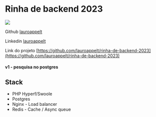 # Rinha de backend 2023

![](/assets/php.jpeg)

Github [lauroappelt](https://github.com/lauroappelt)

Linkedin [lauroappelt](https://www.linkedin.com/in/lauro-henrique-appelt/)

Link do projeto [https://github.com/lauroappelt/rinha-de-backend-2023](https://github.com/lauroappelt/rinha-de-backend-2023)

#### v1 - pesquisa no postgres
## Stack
* PHP Hyperf/Swoole
* Postgres
* Nginx - Load balancer
* Redis - Cache / Async queue